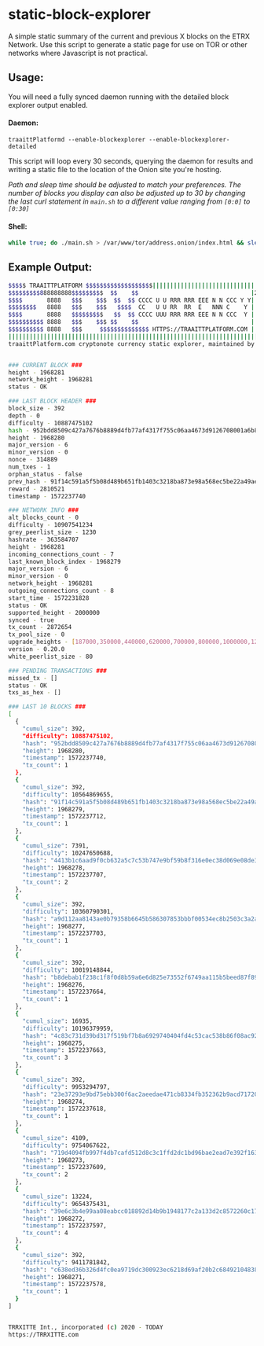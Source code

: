# static-block-explorer

A simple static summary of the current and previous X blocks on the ETRX Network. Use this script to generate a static page for use on TOR or other networks where Javascript is not practical.

## Usage:

You will need a fully synced daemon running with the detailed block explorer output enabled.

#### Daemon:

```shell
traaittPlatformd --enable-blockexplorer --enable-blockexplorer-detailed
```

This script will loop every 30 seconds, querying the daemon for results and writing a static file to the location of the Onion site you're hosting.

_Path and sleep time should be adjusted to match your preferences. The number of blocks you display can also be adjusted up to 30 by changing the last curl statement in `main.sh` to a different value ranging from `[0:0]` to `[0:30]`_

#### Shell:

```bash
while true; do ./main.sh > /var/www/tor/address.onion/index.html && sleep 32; done
```

## Example Output:

```bash
$$$$$ TRAAITTPLATFORM $$$$$$$$$$$$$$$$$$$||||||||||||||||||||||||||||||||||||||||||C|O|P|Y|RI|G|H|T||||||||||
$$$$$$$$$888888888$$$$$$$$$  $$    $$                                |2020 - TODAY||||||||||||||||||||||||
$$$$       8888   $$$    $$$  $$  $$ CCCC U U RRR RRR EEE N N CCC Y Y|||||||||||||||||||||||||||||||||
$$$$$$$$   8888   $$$    $$$   $$$$  CC   U U RR  RR  E   NNN C    Y |||||||||||||||||||||||||||||
$$$$       8888   $$$$$$$$$   $$  $$ CCCC UUU RRR RRR EEE N N CCC  Y |||||||||||||||||||||||||
$$$$$$$$$$ 8888   $$$    $$$ $$    $$                                |||||||||||||||||||||
$$$$$$$$$$ 8888   $$$     $$$$$$$$$$$$$$ HTTPS://TRAAITTPLATFORM.COM |||||||||||||||||
||||||||||||||||||||||||||||||||||||||||||||||||||||||||||||||||||||||||||||||||||
traaittPlatform.com cryptonote currency static explorer, maintained by TRRXITTE Int., incorporated


### CURRENT BLOCK ###
height - 1968281
network_height - 1968281
status - OK

### LAST BLOCK HEADER ###
block_size - 392
depth - 0
difficulty - 10887475102
hash - 952bdd8509c427a7676b8889d4fb77af4317f755c06aa4673d9126708001a6b8
height - 1968280
major_version - 6
minor_version - 0
nonce - 314889
num_txes - 1
orphan_status - false
prev_hash - 91f14c591a5f5b08d489b651fb1403c3218ba873e98a568ec5be22a49ae9c4ab
reward - 2810521
timestamp - 1572237740

### NETWORK INFO ###
alt_blocks_count - 0
difficulty - 10907541234
grey_peerlist_size - 1230
hashrate - 363584707
height - 1968281
incoming_connections_count - 7
last_known_block_index - 1968279
major_version - 6
minor_version - 0
network_height - 1968281
outgoing_connections_count - 8
start_time - 1572231828
status - OK
supported_height - 2000000
synced - true
tx_count - 2872654
tx_pool_size - 0
upgrade_heights - [187000,350000,440000,620000,700000,800000,1000000,1200000,1300000,1400000,1600000,1800000,2000000,2200000,2400000,2600000,2800000,3000000]
version - 0.20.0
white_peerlist_size - 80

### PENDING TRANSACTIONS ###
missed_tx - []
status - OK
txs_as_hex - []

### LAST 10 BLOCKS ###
[
  {
    "cumul_size": 392,
    "difficulty": 10887475102,
    "hash": "952bdd8509c427a7676b8889d4fb77af4317f755c06aa4673d9126708001a6b8",
    "height": 1968280,
    "timestamp": 1572237740,
    "tx_count": 1
  },
  {
    "cumul_size": 392,
    "difficulty": 10564869655,
    "hash": "91f14c591a5f5b08d489b651fb1403c3218ba873e98a568ec5be22a49ae9c4ab",
    "height": 1968279,
    "timestamp": 1572237712,
    "tx_count": 1
  },
  {
    "cumul_size": 7391,
    "difficulty": 10247650688,
    "hash": "4413b1c6aad9f0cb632a5c7c53b747e9bf59b8f316e0ec38d069e08de3fd19f9",
    "height": 1968278,
    "timestamp": 1572237707,
    "tx_count": 2
  },
  {
    "cumul_size": 392,
    "difficulty": 10360790301,
    "hash": "a9d112aa8143ae0b79358b6645b586307853bbbf00534ec8b2503c3a2a6862a6",
    "height": 1968277,
    "timestamp": 1572237703,
    "tx_count": 1
  },
  {
    "cumul_size": 392,
    "difficulty": 10019148844,
    "hash": "b8debab1f238c1f8f0d8b59a6e6d825e73552f6749aa115b5beed87f891b8b2a",
    "height": 1968276,
    "timestamp": 1572237664,
    "tx_count": 1
  },
  {
    "cumul_size": 16935,
    "difficulty": 10196379959,
    "hash": "4c83c731d39bd317f519bf7b8a6929740404fd4c53cac538b86f08ac921d0cfe",
    "height": 1968275,
    "timestamp": 1572237663,
    "tx_count": 3
  },
  {
    "cumul_size": 392,
    "difficulty": 9953294797,
    "hash": "23e37293e9bd75ebb300f6ac2aeedae471cb8334fb352362b9acd7172015fcf9",
    "height": 1968274,
    "timestamp": 1572237618,
    "tx_count": 1
  },
  {
    "cumul_size": 4109,
    "difficulty": 9754067622,
    "hash": "719d4094fb997f4db7cafd512d8c3c1ffd2dc1bd96bae2ead7e392f1636ba98c",
    "height": 1968273,
    "timestamp": 1572237609,
    "tx_count": 2
  },
  {
    "cumul_size": 13224,
    "difficulty": 9654375431,
    "hash": "39e6c3b4e99aa08eabcc018892d14b9b1948177c2a133d2c8572260c17cfd380",
    "height": 1968272,
    "timestamp": 1572237597,
    "tx_count": 4
  },
  {
    "cumul_size": 392,
    "difficulty": 9411781842,
    "hash": "c638ed36b326d4fc0ea9719dc300923ec6218d69af20b2c6849210483849b538",
    "height": 1968271,
    "timestamp": 1572237578,
    "tx_count": 1
  }
]


TRRXITTE Int., incorporated (c) 2020 - TODAY
https://TRRXITTE.com
```
